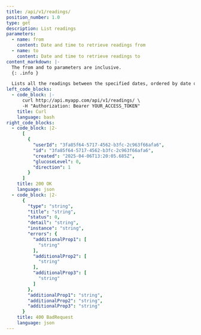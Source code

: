 ```yaml
---
title: /api/v1/readings/
position_number: 1.0
type: get
description: List readings
parameters:
  - name: from
    content: Date and time to retrieve readings from
  - name: to
    content: Date and time to retrieve readings to
content_markdown: |-
  The from and to parameters are inclusive.
  {: .info }

  Lists all the readings between the specified dates, ordered by date descending.
left_code_blocks:
  - code_block: |-
      curl http://api.myapp.com/api/v1/readings/ \
      -H "Authorization: Bearer YOUR_ACCESS_TOKEN"
    title: Curl
    language: bash
right_code_blocks:
  - code_block: |2-
      [
        {
          "userId": "3fa85f64-5717-4562-b3fc-2c963f66afa6",
          "id": "3fa85f64-5717-4562-b3fc-2c963f66afa6",
          "created": "2025-04-06T13:20:05.685Z",
          "glucoseLevel": 0,
          "direction": 1
        }
      ]
    title: 200 OK
    language: json
  - code_block: |2-
      {
        "type": "string",
        "title": "string",
        "status": 0,
        "detail": "string",
        "instance": "string",
        "errors": {
          "additionalProp1": [
            "string"
          ],
          "additionalProp2": [
            "string"
          ],
          "additionalProp3": [
            "string"
          ]
        },
        "additionalProp1": "string",
        "additionalProp2": "string",
        "additionalProp3": "string"
      }
    title: 400 BadRequest
    language: json
---
```

